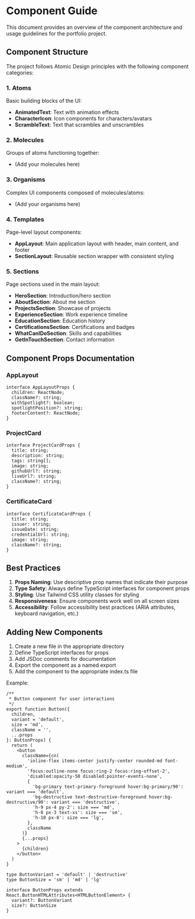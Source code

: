 # Component Guide

This document provides an overview of the component architecture and usage guidelines for the portfolio project.

## Component Structure

The project follows Atomic Design principles with the following component categories:

### 1. Atoms

Basic building blocks of the UI:

- **AnimatedText**: Text with animation effects
- **CharacterIcon**: Icon components for characters/avatars
- **ScrambleText**: Text that scrambles and unscrambles

### 2. Molecules

Groups of atoms functioning together:
- (Add your molecules here)

### 3. Organisms

Complex UI components composed of molecules/atoms:
- (Add your organisms here)

### 4. Templates

Page-level layout components:

- **AppLayout**: Main application layout with header, main content, and footer
- **SectionLayout**: Reusable section wrapper with consistent styling

### 5. Sections

Page sections used in the main layout:

- **HeroSection**: Introduction/hero section
- **AboutSection**: About me section
- **ProjectsSection**: Showcase of projects
- **ExperienceSection**: Work experience timeline
- **EducationSection**: Education history
- **CertificationsSection**: Certifications and badges
- **WhatCanIDoSection**: Skills and capabilities
- **GetInTouchSection**: Contact information

## Component Props Documentation

### AppLayout

```tsx
interface AppLayoutProps {
  children: ReactNode;
  className?: string;
  withSpotlight?: boolean;
  spotlightPosition?: string;
  footerContent?: ReactNode;
}
```

### ProjectCard

```tsx
interface ProjectCardProps {
  title: string;
  description: string;
  tags: string[];
  image: string;
  githubUrl?: string;
  liveUrl?: string;
  className?: string;
}
```

### CertificateCard

```tsx
interface CertificateCardProps {
  title: string;
  issuer: string;
  issueDate: string;
  credentialUrl: string;
  image: string;
  className?: string;
}
```

## Best Practices

1. **Props Naming**: Use descriptive prop names that indicate their purpose
2. **Type Safety**: Always define TypeScript interfaces for component props
3. **Styling**: Use Tailwind CSS utility classes for styling
4. **Responsiveness**: Ensure components work well on all screen sizes
5. **Accessibility**: Follow accessibility best practices (ARIA attributes, keyboard navigation, etc.)

## Adding New Components

1. Create a new file in the appropriate directory
2. Define TypeScript interfaces for props
3. Add JSDoc comments for documentation
4. Export the component as a named export
5. Add the component to the appropriate index.ts file

Example:

```tsx
/**
 * Button component for user interactions
 */
export function Button({
  children,
  variant = 'default',
  size = 'md',
  className = '',
  ...props
}: ButtonProps) {
  return (
    <button
      className={cn(
        'inline-flex items-center justify-center rounded-md font-medium',
        'focus:outline-none focus:ring-2 focus:ring-offset-2',
        'disabled:opacity-50 disabled:pointer-events-none',
        {
          'bg-primary text-primary-foreground hover:bg-primary/90': variant === 'default',
          'bg-destructive text-destructive-foreground hover:bg-destructive/90': variant === 'destructive',
          'h-9 px-4 py-2': size === 'md',
          'h-8 px-3 text-xs': size === 'sm',
          'h-10 px-8': size === 'lg',
        },
        className
      )}
      {...props}
    >
      {children}
    </button>
  )
}

type ButtonVariant = 'default' | 'destructive'
type ButtonSize = 'sm' | 'md' | 'lg'

interface ButtonProps extends React.ButtonHTMLAttributes<HTMLButtonElement> {
  variant?: ButtonVariant
  size?: ButtonSize
}
```
